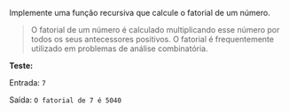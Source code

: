 Implemente uma função recursiva que calcule o fatorial de um número.

>O fatorial de um número é calculado multiplicando esse número por todos os seus antecessores positivos. O fatorial é frequentemente utilizado em problemas de análise combinatória.

**Teste:**

Entrada: `7`

Saída: `O fatorial de 7 é 5040`
